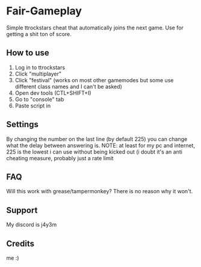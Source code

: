 # Fair-Gameplay
Simple ttrockstars cheat that automatically joins the next game.
Use for getting a shit ton of score.

## How to use
1. Log in to ttrockstars
2. Click "multiplayer"
3. Click "festival" (works on most other gamemodes but some use different class names and I can't be asked)
4. Open dev tools (CTL+SHIFT+I)
5. Go to "console" tab
6. Paste script in

## Settings
By changing the number on the last line (by default 225) you can change what the delay between answering is. 
NOTE: at least for my pc and internet, 225 is the lowest i can use without being kicked out (i doubt it's an anti cheating measure, probably just a rate limit

## FAQ
Will this work with grease/tampermonkey?
There is no reason why it won't.

## Support
My discord is j4y3m

## Credits
me :)
